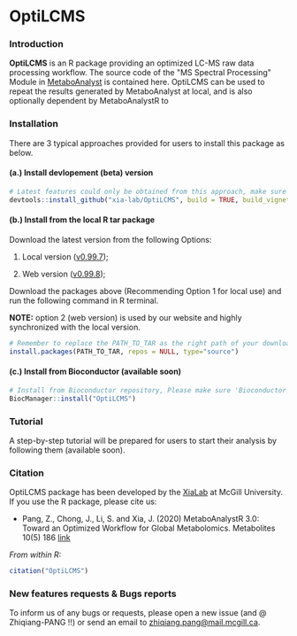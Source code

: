 # OptiLCMS

### Introduction

**OptiLCMS** is an R package providing an optimized LC-MS raw data processing workflow. The source code of the "MS Spectral Processing" Module in [MetaboAnalyst](https://dev.metaboanalyst.ca/MetaboAnalyst/upload/SpectraUpload.xhtml) is contained here. OptiLCMS can be used to repeat the results generated by MetaboAnalyst at local, and is also optionally dependent by MetaboAnalystR to 


### Installation

There are 3 typical approaches provided for users to install this package as below.

#### (a.) Install devlopement (beta) version

```R
# Latest features could only be obtained from this approach, make sure 'devtools' installed first
devtools::install_github("xia-lab/OptiLCMS", build = TRUE, build_vignettes = FALSE, build_manual =T)

```

#### (b.) Install from the local R tar package

Download the latest version from the following Options:

1. Local version ([v0.99.7](https://drive.google.com/file/d/19CBsJQnvdmhK7WrAk3SqPH8GwRMn5TT_/view?usp=sharing));

2. Web version ([v0.99.8](https://drive.google.com/file/d/1nayoRQxk0Xpn66_dC_gyGsJM28T0mHwZ/view?usp=sharing));

Download the packages above (Recommending Option 1 for local use) and run the following command in R terminal. 

**NOTE:** option 2 (web version) is used by our website and highly synchronized with the local version.

```R
# Remember to replace the PATH_TO_TAR as the right path of your downloaded package (OptiLCMS_0.99.x.tar.gz).
install.packages(PATH_TO_TAR, repos = NULL, type="source")

```


#### (c.) Install from Bioconductor (available soon)

```R
# Install from Bioconductor repository, Please make sure 'Bioconductor' has been installed first
BiocManager::install("OptiLCMS")

```

### Tutorial

A step-by-step tutorial will be prepared for users to start their analysis by following them (available soon).

### Citation

OptiLCMS package has been developed by the [XiaLab](https://www.xialab.ca/) at McGill University. If you use the R package, please cite us: 

* Pang, Z., Chong, J., Li, S. and Xia, J. (2020) MetaboAnalystR 3.0: Toward an Optimized Workflow for Global Metabolomics. Metabolites 10(5) 186 [link](https://doi.org/10.3390/metabo10050186)

*From within R:*

```R
citation("OptiLCMS")
```

### New features requests & Bugs reports

To inform us of any bugs or requests, please open a new issue (and @ Zhiqiang-PANG !!) or send an email to zhiqiang.pang@mail.mcgill.ca.





